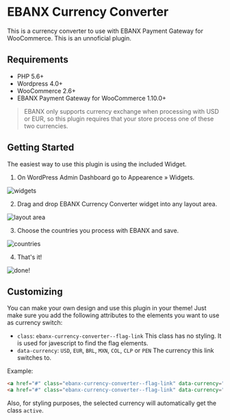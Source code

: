 # EBANX Currency Converter

This is a currency converter to use with EBANX Payment Gateway for WooCommerce. This is an unnoficial plugin.

## Requirements
* PHP 5.6+
* Wordpress 4.0+
* WooCommerce 2.6+
* EBANX Payment Gateway for WooCommerce 1.10.0+

> EBANX only supports currency exchange when processing with USD or EUR, so this plugin requires that your store process one of these two currencies.

## Getting Started

The easiest way to use this plugin is using the included Widget.

1. On WordPress Admin Dashboard go to Appearence » Widgets.

![widgets](http://i.imgur.com/ozsOBjl.png)

2. Drag and drop EBANX Currency Converter widget into any layout area.

![layout area](http://i.imgur.com/8TCAQnT.png)

3. Choose the countries you process with EBANX and save.

![countries](http://i.imgur.com/kCYwtUD.png)

4. That's it!

![done!](http://i.imgur.com/NimxCNG.png)

## Customizing

You can make your own design and use this plugin in your theme! Just make sure you add the following attributes to the elements you want to use as currency switch:

* `class`: `ebanx-currency-converter--flag-link`
This class has no styling. It is used for javescript to find the flag elements.
* `data-currency`: `USD`, `EUR`, `BRL`, `MXN`, `COL`, `CLP` or `PEN`
The currency this link switches to.

Example:
```html
<a href="#" class="ebanx-currency-converter--flag-link" data-currency="BRL">Real</a>
<a href="#" class="ebanx-currency-converter--flag-link" data-currency="USD">Dollar</a>
```

Also, for styling purposes, the selected currency will automatically get the class `active`.
